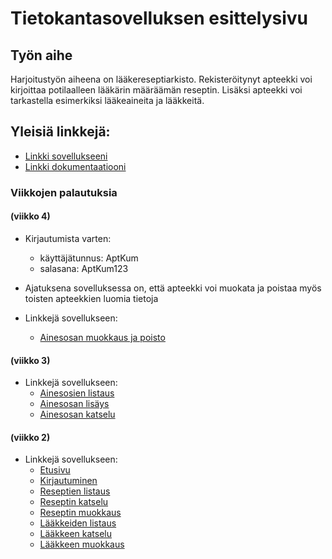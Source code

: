 # Tietokantasovelluksen esittelysivu


## Työn aihe

Harjoitustyön aiheena on lääkereseptiarkisto. Rekisteröitynyt apteekki voi kirjoittaa potilaalleen lääkärin määräämän reseptin. Lisäksi apteekki voi tarkastella esimerkiksi lääkeaineita ja lääkkeitä.

## Yleisiä linkkejä:

* [Linkki sovellukseeni](http://ptalosel.users.cs.helsinki.fi/tsoha2017/etusivu)
* [Linkki dokumentaatiooni](https://github.com/nullkaaryle/Tsoha-Reseptiarkisto/blob/master/doc/dokumentaatio.pdf)

### Viikkojen palautuksia

#### (viikko 4)
* Kirjautumista varten:
  * käyttäjätunnus: AptKum
  * salasana: AptKum123
* Ajatuksena sovelluksessa on, että apteekki voi muokata ja poistaa myös toisten apteekkien luomia tietoja

* Linkkejä sovellukseen:
  * [Ainesosan muokkaus ja poisto](http://ptalosel.users.cs.helsinki.fi/tsoha2017/ainesosat/7)

#### (viikko 3)
* Linkkejä sovellukseen:
  * [Ainesosien listaus](http://ptalosel.users.cs.helsinki.fi/tsoha2017/ainesosat)
  * [Ainesosan lisäys](http://ptalosel.users.cs.helsinki.fi/tsoha2017/ainesosat/uusi)
  * [Ainesosan katselu](http://ptalosel.users.cs.helsinki.fi/tsoha2017/ainesosat/7)

#### (viikko 2)
* Linkkejä sovellukseen:
  * [Etusivu](http://ptalosel.users.cs.helsinki.fi/tsoha2017/etusivu)
  * [Kirjautuminen](http://ptalosel.users.cs.helsinki.fi/tsoha2017/kirjautuminen)
  * [Reseptien listaus](http://ptalosel.users.cs.helsinki.fi/tsoha2017/reseptit)
  * [Reseptin katselu](http://ptalosel.users.cs.helsinki.fi/tsoha2017/reseptit/1)
  * [Reseptin muokkaus](http://ptalosel.users.cs.helsinki.fi/tsoha2017/reseptit/1/muokkaus)
  * [Lääkkeiden listaus](http://ptalosel.users.cs.helsinki.fi/tsoha2017/laakkeet)
  * [Lääkkeen katselu](http://ptalosel.users.cs.helsinki.fi/tsoha2017/laakkeet/1)
  * [Lääkkeen muokkaus](http://ptalosel.users.cs.helsinki.fi/tsoha2017/laakkeet/1/muokkaus)
